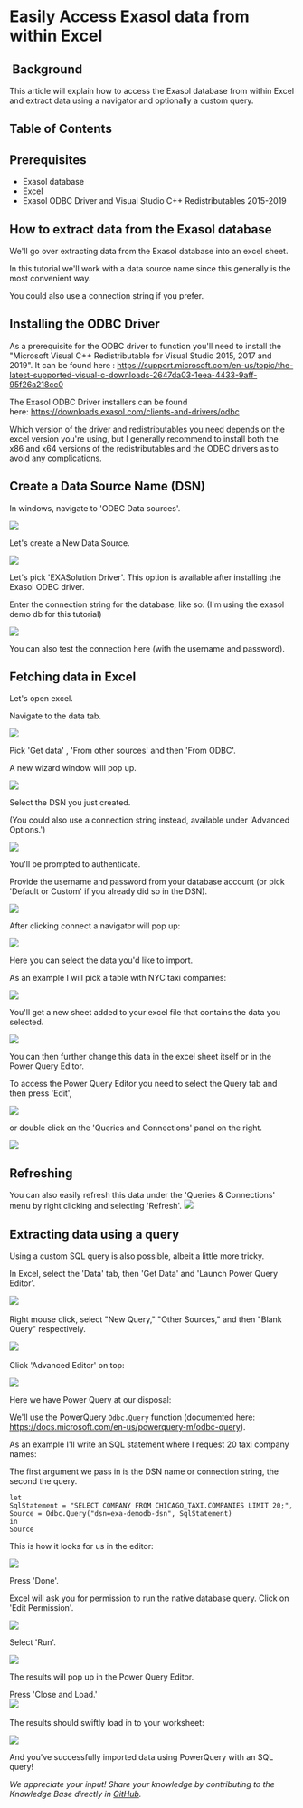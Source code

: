 # Easily Access Exasol data from within Excel 
##  Background

This article will explain how to access the Exasol database from within Excel and extract data using a navigator and optionally a custom query.

## Table of Contents

## Prerequisites

* Exasol database
* Excel
* Exasol ODBC Driver and Visual Studio C++ Redistributables 2015-2019

## How to extract data from the Exasol database

We'll go over extracting data from the Exasol database into an excel sheet.

In this tutorial we'll work with a data source name since this generally is the most convenient way.

You could also use a connection string if you prefer.

## Installing the ODBC Driver

As a prerequisite for the ODBC driver to function you'll need to install the "Microsoft Visual C++ Redistributable for Visual Studio 2015, 2017 and 2019". It can be found here : <https://support.microsoft.com/en-us/topic/the-latest-supported-visual-c-downloads-2647da03-1eea-4433-9aff-95f26a218cc0>

The Exasol ODBC Driver installers can be found here: <https://downloads.exasol.com/clients-and-drivers/odbc>

Which version of the driver and redistributables you need depends on the excel version you're using, but I generally recommend to install both the x86 and x64 versions of the redistributables and the ODBC drivers as to avoid any complications.

## Create a Data Source Name (DSN)

In windows, navigate to 'ODBC Data sources'.

![](images/exaPieterjan_0-1622811291892.png)

Let's create a New Data Source.

![](images/exaPieterjan_2-1622812662405.png)

Let's pick 'EXASolution Driver'. This option is available after installing the Exasol ODBC driver.

Enter the connection string for the database, like so: (I'm using the exasol demo db for this tutorial)

![](images/exaPieterjan_3-1622813651241.png)

You can also test the connection here (with the username and password).

## Fetching data in Excel

Let's open excel.

Navigate to the data tab.

![](images/exaPieterjan_4-1622814343631.png)

Pick 'Get data' , 'From other sources' and then 'From ODBC'.

A new wizard window will pop up.

![](images/exaPieterjan_5-1622814391207.png)

Select the DSN you just created.

(You could also use a connection string instead, available under 'Advanced Options.')

![](images/exaPieterjan_6-1622814464423.png)

You'll be prompted to authenticate.

Provide the username and password from your database account (or pick 'Default or Custom' if you already did so in the DSN).

![](images/exaPieterjan_7-1622814538607.png)

After clicking connect a navigator will pop up:

![](images/exaPieterjan_8-1622814763851.png)

Here you can select the data you'd like to import.

As an example I will pick a table with NYC taxi companies:

![](images/exaPieterjan_9-1622814828891.png)

You'll get a new sheet added to your excel file that contains the data you selected.

![](images/exaPieterjan_0-1622815383282.png)

You can then further change this data in the excel sheet itself or in the Power Query Editor.

To access the Power Query Editor you need to select the Query tab and then press 'Edit',

![](images/exaPieterjan_1-1622815699876.png)

or double click on the 'Queries and Connections' panel on the right.

![](images/exaPieterjan_2-1622815772409.png)

## Refreshing

 You can also easily refresh this data under the 'Queries & Connections' menu by right clicking and selecting 'Refresh'.
 ![](images/exaPieterjan_0-1622817558264.png)
 
 ## Extracting data using a query

Using a custom SQL query is also possible, albeit a little more tricky.

In Excel, select the 'Data' tab, then 'Get Data' and 'Launch Power Query Editor'.

![](images/exaPieterjan_2-1622817020741.png) 

Right mouse click, select "New Query," "Other Sources," and then "Blank Query" respectively.

![](images/exaPieterjan_1-1622816836526.png) 

Click 'Advanced Editor' on top:

![](images/exaPieterjan_0-1622816614384.png)

Here we have Power Query at our disposal: 

We'll use the PowerQuery `Odbc.Query` function (documented here: <https://docs.microsoft.com/en-us/powerquery-m/odbc-query>).

As an example I'll write an SQL statement where I request 20 taxi company names:

The first argument we pass in is the DSN name or connection string, the second the query.

`let`  
`SqlStatement = "SELECT COMPANY FROM CHICAGO_TAXI.COMPANIES LIMIT 20;",`  
`Source = Odbc.Query("dsn=exa-demodb-dsn", SqlStatement)`  
`in`  
`Source`

This is how it looks for us in the editor:

![](images/exaPieterjan_1-1622819067265.png)

Press 'Done'.

Excel will ask you for permission to run the native database query. Click on 'Edit Permission'.

![](images/exaPieterjan_2-1622819127011.png)

Select 'Run'.

![](images/exaPieterjan_3-1622819139266.png)

The results will pop up in the Power Query Editor.

 Press 'Close and Load.'  
![](images/exaPieterjan_4-1622819164227.png) 

The results should swiftly load in to your worksheet:

![](images/exaPieterjan_5-1622819225033.png)

And you've successfully imported data using PowerQuery with an SQL query!

*We appreciate your input! Share your knowledge by contributing to the Knowledge Base directly in [GitHub](https://github.com/exasol/public-knowledgebase).* 
